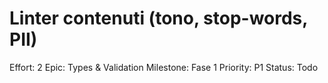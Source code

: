 # Linter contenuti (tono, stop-words, PII)

Effort: 2
Epic: Types & Validation
Milestone: Fase 1
Priority: P1
Status: Todo